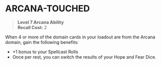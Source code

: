 ﻿---
tags:
  - Ability
  - CharacterOption
name: 'ARCANA-TOUCHED'
level: 7
domain: 'Arcana'
type: 'Ability'
recall: '2'
description: 'When 4 or more of the domain cards in your loadout are from the Arcana domain, gain the following benefits:

- +1 bonus to your Spellcast Rolls
- Once per rest, you can switch the results of your Hope and Fear Dice.'
---
# ARCANA-TOUCHED

> **Level 7 Arcana Ability**  
> **Recall Cost:** 2

When 4 or more of the domain cards in your loadout are from the Arcana domain, gain the following benefits:

- +1 bonus to your Spellcast Rolls
- Once per rest, you can switch the results of your Hope and Fear Dice.
